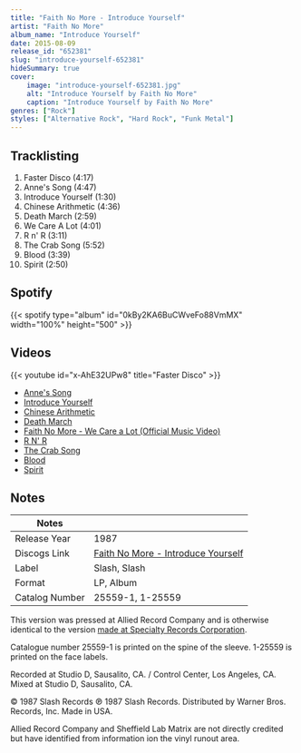 ```yaml
---
title: "Faith No More - Introduce Yourself"
artist: "Faith No More"
album_name: "Introduce Yourself"
date: 2015-08-09
release_id: "652381"
slug: "introduce-yourself-652381"
hideSummary: true
cover:
    image: "introduce-yourself-652381.jpg"
    alt: "Introduce Yourself by Faith No More"
    caption: "Introduce Yourself by Faith No More"
genres: ["Rock"]
styles: ["Alternative Rock", "Hard Rock", "Funk Metal"]
---
```

## Tracklisting
1. Faster Disco (4:17)
2. Anne's Song (4:47)
3. Introduce Yourself (1:30)
4. Chinese Arithmetic (4:36)
5. Death March (2:59)
6. We Care A Lot (4:01)
7. R n' R (3:11)
8. The Crab Song (5:52)
9. Blood (3:39)
10. Spirit (2:50)
## Spotify
{{< spotify type="album" id="0kBy2KA6BuCWveFo88VmMX" width="100%" height="500" >}}

## Videos
{{< youtube id="x-AhE32UPw8" title="Faster Disco" >}}
- [Anne's Song](https://www.youtube.com/watch?v=-W4RwQhNIUk)
- [Introduce Yourself](https://www.youtube.com/watch?v=KuVUx8cADWs)
- [Chinese Arithmetic](https://www.youtube.com/watch?v=7U0-9J0aonA)
- [Death March](https://www.youtube.com/watch?v=lrROABXAn8Q)
- [Faith No More - We Care a Lot (Official Music Video)](https://www.youtube.com/watch?v=LQhX8PbNUWI)
- [R N' R](https://www.youtube.com/watch?v=jID0GrUstMQ)
- [The Crab Song](https://www.youtube.com/watch?v=QFYymqpBBkg)
- [Blood](https://www.youtube.com/watch?v=hWRKWkpQBAk)
- [Spirit](https://www.youtube.com/watch?v=oFPjpDmDq-U)

## Notes
| Notes          |             |
| ---------------| ----------- |
| Release Year   | 1987 |
| Discogs Link   | [Faith No More - Introduce Yourself](https://www.discogs.com/release/652381-Faith-No-More-Introduce-Yourself) |
| Label          | Slash, Slash |
| Format         | LP, Album |
| Catalog Number | 25559-1, 1-25559 |

This version was pressed at Allied Record Company and is otherwise identical to the version [made at Specialty Records Corporation](http://www.discogs.com/release/4354696).  Catalogue number 25559-1 is printed on the spine of the sleeve. 1-25559 is printed on the face labels.  Recorded at Studio D, Sausalito, CA. / Control Center, Los Angeles, CA.  Mixed at Studio D, Sausalito, CA.  © 1987 Slash Records ℗ 1987 Slash Records. Distributed by Warner Bros. Records, Inc. Made in USA.  Allied Record Company and Sheffield Lab Matrix are not directly credited but have identified from information ion the vinyl runout area.
